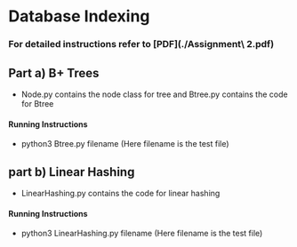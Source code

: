 # Database Indexing
### For detailed instructions refer to [PDF](./Assignment\ 2.pdf)
## Part a) B+ Trees
- Node.py contains the node class for tree and Btree.py contains the code for Btree
#### Running Instructions
- python3 Btree.py filename     (Here filename is the test file)
## part b) Linear Hashing
- LinearHashing.py contains the code for linear hashing
#### Running Instructions
- python3 LinearHashing.py filename  (Here filename is the test file)
